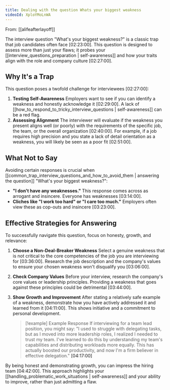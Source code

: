 ```yaml
---
title: Dealing with the question Whats your biggest weakness
videoId: XploYMoLnWA
---
```


From: [[alifeafterlayoff]] <br/> 

The interview question "What's your biggest weakness?" is a classic trap that job candidates often face <a class="yt-timestamp" data-t="02:23:00">[02:23:00]</a>. This question is designed to assess more than just your flaws; it probes your [[interview_questions_preparation | self-awareness]] and how your traits align with the role and company culture <a class="yt-timestamp" data-t="02:27:00">[02:27:00]</a>.

## Why It's a Trap

This question poses a twofold challenge for interviewees <a class="yt-timestamp" data-t="02:27:00">[02:27:00]</a>:

1.  **Testing Self-Awareness**
    Employers want to see if you can identify a weakness and honestly acknowledge it <a class="yt-timestamp" data-t="02:29:00">[02:29:00]</a>. A lack of [[how_to_respond_to_tricky_interview_questions | self-awareness]] can be a red flag.
2.  **Assessing Alignment**
    The interviewer will evaluate if the weakness you present aligns well (or poorly) with the requirements of the specific job, the team, or the overall organization <a class="yt-timestamp" data-t="02:40:00">[02:40:00]</a>. For example, if a job requires high precision and you state a lack of detail orientation as a weakness, you will likely be seen as a poor fit <a class="yt-timestamp" data-t="02:51:00">[02:51:00]</a>.

## What Not to Say

Avoiding certain responses is crucial when [[common_trap_interview_questions_and_how_to_avoid_them | answering the question]] "What's your biggest weakness?":

*   **"I don't have any weaknesses."** This response comes across as arrogant and insincere. Everyone has weaknesses <a class="yt-timestamp" data-t="03:14:00">[03:14:00]</a>.
*   **Cliches like "I work too hard" or "I care too much."** Employers often view these as cop-outs and insincere <a class="yt-timestamp" data-t="03:23:00">[03:23:00]</a>.

## Effective Strategies for Answering

To successfully navigate this question, focus on honesty, growth, and relevance:

1.  **Choose a Non-Deal-Breaker Weakness**
    Select a genuine weakness that is not critical to the core competencies of the job you are interviewing for <a class="yt-timestamp" data-t="03:36:00">[03:36:00]</a>. Research the job description and the company's values to ensure your chosen weakness won't disqualify you <a class="yt-timestamp" data-t="03:06:00">[03:06:00]</a>.
2.  **Check Company Values**
    Before your interview, research the company's core values or leadership principles. Providing a weakness that goes against these principles could be detrimental <a class="yt-timestamp" data-t="03:44:00">[03:44:00]</a>.
3.  **Show Growth and Improvement**
    After stating a relatively safe example of a weakness, demonstrate how you have actively addressed it and learned from it <a class="yt-timestamp" data-t="04:11:00">[04:11:00]</a>. This shows initiative and a commitment to personal development.

    > [!example] Example Response
    > If interviewing for a team lead position, you might say: "I used to struggle with delegating tasks, but as I moved into more leadership roles, I realized I needed to trust my team. I've learned to do this by understanding my team's capabilities and distributing workloads more equally. This has actually boosted our productivity, and now I'm a firm believer in effective delegation." <a class="yt-timestamp" data-t="04:17:00">[04:17:00]</a>

By being honest and demonstrating growth, you can impress the hiring team <a class="yt-timestamp" data-t="04:42:00">[04:42:00]</a>. This approach highlights your [[handling_problematic_work_situations | self-awareness]] and your ability to improve, rather than just admitting a flaw.
